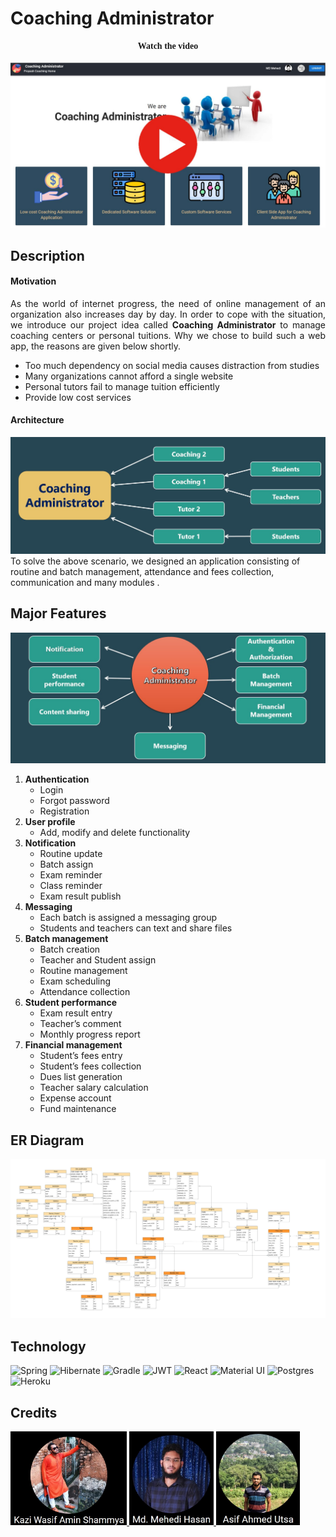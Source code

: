 # Coaching Administrator


<h4 style='text-align:center; font-family: Cambria'><b> Watch the video</b></h4>

[![Watch the video](./database/images/Video%20Thumbnail.jpg)](https://youtu.be/y3P0Nfm4XYc)

## Description
#### Motivation

<div style='text-align: justify'>
As the world of internet progress, the need of online management  of an organization also increases day by day. In order to cope with the situation, we introduce our project idea called <b>Coaching Administrator</b> to manage coaching centers or personal tuitions. Why we chose to build such a web app, the reasons are given below shortly.
</div>

- Too much dependency on social media causes distraction from studies
- Many organizations cannot afford  a single website 
- Personal tutors fail to manage tuition efficiently 
- Provide low cost services

#### Architecture

![Architecture](./database/images/Architecture.jpg)
To solve the above scenario, we designed an application consisting of routine  and batch management, attendance and fees collection, communication and many modules .

## Major Features

![Major Features](./database/images/Features.jpg)

1. **Authentication**
   - Login
   - Forgot password
   - Registration
2. **User profile**
   - Add, modify and delete functionality
3. **Notification**
   - Routine update
   - Batch assign
   - Exam reminder
   - Class reminder
   - Exam result publish
4. **Messaging**
   - Each batch is assigned a messaging group
   - Students and teachers can text and share files
5. **Batch management**
    - Batch creation
    - Teacher and Student assign
    - Routine management
    - Exam scheduling
    - Attendance collection
6. **Student performance**
    - Exam result entry
    - Teacher’s comment
    - Monthly progress report
7. **Financial management**
    - Student’s fees entry
    - Student’s fees collection
    - Dues list generation
    - Teacher salary calculation
    - Expense account
    - Fund maintenance

## ER Diagram

![ER Diagram](./database/images/ERD.jpeg)

## Technology

![Spring](https://img.shields.io/badge/spring-%236DB33F.svg?style=for-the-badge&logo=spring&logoColor=white) ![Hibernate](https://img.shields.io/badge/Hibernate-59666C?style=for-the-badge&logo=Hibernate&logoColor=white) ![Gradle](https://img.shields.io/badge/Gradle-02303A.svg?style=for-the-badge&logo=Gradle&logoColor=white) ![JWT](https://img.shields.io/badge/JWT-black?style=for-the-badge&logo=JSON%20web%20tokens) ![React](https://img.shields.io/badge/react-%2320232a.svg?style=for-the-badge&logo=react&logoColor=%2361DAFB) ![Material UI](https://img.shields.io/badge/Material%20UI-007FFF?style=for-the-badge&logo=mui&logoColor=white) ![Postgres](https://img.shields.io/badge/postgres-%23316192.svg?style=for-the-badge&logo=postgresql&logoColor=white) ![Heroku](https://img.shields.io/badge/Heroku-430098?style=for-the-badge&logo=heroku&logoColor=white)

## Credits

<div>
  <a href="https://github.com/shammya">
    <img src="./database/images/shammya.jpg"/ height="150">
  </a><a href="https://github.com/md-mehedi">
    <img src="./database/images/md-mehedi.jpg"/ height="150">
  </a>
  <a href="https://github.com/asifahmedutsa">
    <img src="./database/images/asifahmedutsa.jpg"/ height="150">
  </a>
</div>